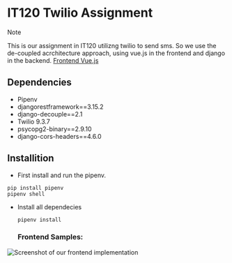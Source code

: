 # IT120 Twilio Assignment
> [!NOTE]
> This is our assignment in IT120 utilizng twilio to send sms. So we use the de-coupled acrchitecture approach, using vue.js in the frontend and django in the backend.
> [Frontend Vue.js](https://github.com/tech-takumis/Vue.js-SMS-Assignment)

## Dependencies
- Pipenv
- djangorestframework==3.15.2
- django-decouple==2.1
- Twilio 9.3.7
- psycopg2-binary==2.9.10
- django-cors-headers==4.6.0
## Installition
- First install and run the pipenv.
```
pip install pipenv
pipenv shell
```
- Install all dependecies
  ```
  pipenv install
  ```
  ### Frontend Samples:
![Screenshot of our frontend implementation](https://ibb.co/vDFrxmC)
